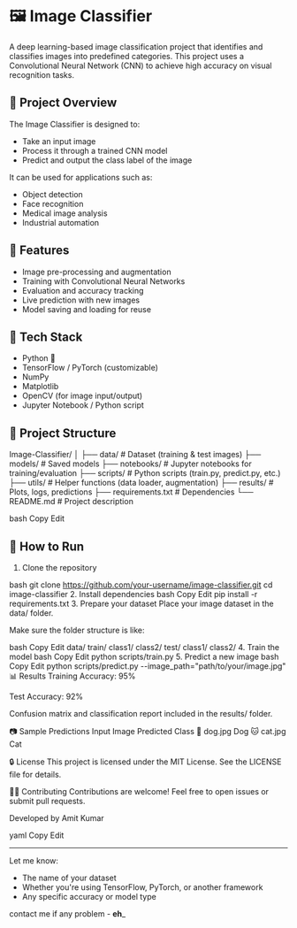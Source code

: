 # 🖼️ Image Classifier

A deep learning-based image classification project that identifies and classifies images into predefined categories. This project uses a Convolutional Neural Network (CNN) to achieve high accuracy on visual recognition tasks.

## 📌 Project Overview

The Image Classifier is designed to:
- Take an input image
- Process it through a trained CNN model
- Predict and output the class label of the image

It can be used for applications such as:
- Object detection
- Face recognition
- Medical image analysis
- Industrial automation

## 🚀 Features

- Image pre-processing and augmentation
- Training with Convolutional Neural Networks
- Evaluation and accuracy tracking
- Live prediction with new images
- Model saving and loading for reuse

## 🧰 Tech Stack

- Python 🐍
- TensorFlow / PyTorch (customizable)
- NumPy
- Matplotlib
- OpenCV (for image input/output)
- Jupyter Notebook / Python script

## 📁 Project Structure

Image-Classifier/
│
├── data/ # Dataset (training & test images)
├── models/ # Saved models
├── notebooks/ # Jupyter notebooks for training/evaluation
├── scripts/ # Python scripts (train.py, predict.py, etc.)
├── utils/ # Helper functions (data loader, augmentation)
├── results/ # Plots, logs, predictions
├── requirements.txt # Dependencies
└── README.md # Project description

bash
Copy
Edit

## 🧪 How to Run

 1. Clone the repository

bash
git clone https://github.com/your-username/image-classifier.git
cd image-classifier
2. Install dependencies
bash
Copy
Edit
pip install -r requirements.txt
3. Prepare your dataset
Place your image dataset in the data/ folder.

Make sure the folder structure is like:

bash
Copy
Edit
data/
  train/
    class1/
    class2/
  test/
    class1/
    class2/
4. Train the model
bash
Copy
Edit
python scripts/train.py
5. Predict a new image
bash
Copy
Edit
python scripts/predict.py --image_path="path/to/your/image.jpg"
📊 Results
Training Accuracy: 95%

Test Accuracy: 92%

Confusion matrix and classification report included in the results/ folder.

📷 Sample Predictions
Input Image	Predicted Class
🐶 dog.jpg	Dog
🐱 cat.jpg	Cat

🔒 License
This project is licensed under the MIT License. See the LICENSE file for details.

🙋‍♂️ Contributing
Contributions are welcome! Feel free to open issues or submit pull requests.

Developed by Amit Kumar

yaml
Copy
Edit

---

Let me know:
- The name of your dataset
- Whether you're using TensorFlow, PyTorch, or another framework
- Any specific accuracy or model type

contact me if any problem - __eh___
